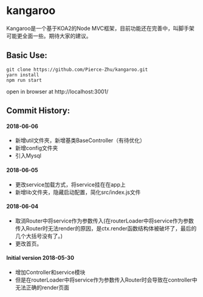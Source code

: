 # kangaroo
Kangaroo是一个基于KOA2的Node MVC框架，目前功能还在完善中，叫脚手架可能更全面一些。期待大家的建议。



## Basic Use:
```
git clone https://github.com/Pierce-Zhu/kangaroo.git
yarn install
npm run start
```
open in browser at http://localhost:3001/

## Commit History:

#### 2018-06-06
* 新增util文件夾，新增基类BaseController（有待优化）
* 新增config文件夹
* 引入Mysql

#### 2018-06-05
* 更改service加载方式，将service挂在在app上
* 新增lib文件夹，隐藏启动配置，简化src/index.js文件

#### 2018-06-04
* 取消Router中将service作为参数传入(在routerLoader中将service作为参数传入Router时无法render的原因，是ctx.render函数结构体被破坏了，最后的几个大括号没有了。)
* 更改首页。

#### Initial version 2018-05-30
* 增加Controller和service模块
* 但是在routerLoader中将service作为参数传入Router时会导致在controller中无法正确的render页面
